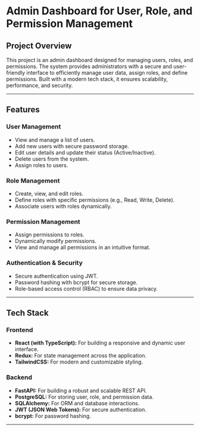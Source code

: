 # Admin Dashboard for User, Role, and Permission Management

## **Project Overview**

This project is an admin dashboard designed for managing users, roles, and permissions. The system provides administrators with a secure and user-friendly interface to efficiently manage user data, assign roles, and define permissions. Built with a modern tech stack, it ensures scalability, performance, and security.

---

## **Features**

### **User Management**
- View and manage a list of users.
- Add new users with secure password storage.
- Edit user details and update their status (Active/Inactive).
- Delete users from the system.
- Assign roles to users.

### **Role Management**
- Create, view, and edit roles.
- Define roles with specific permissions (e.g., Read, Write, Delete).
- Associate users with roles dynamically.

### **Permission Management**
- Assign permissions to roles.
- Dynamically modify permissions.
- View and manage all permissions in an intuitive format.

### **Authentication & Security**
- Secure authentication using JWT.
- Password hashing with bcrypt for secure storage.
- Role-based access control (RBAC) to ensure data privacy.

---

## **Tech Stack**

### **Frontend**
- **React (with TypeScript):** For building a responsive and dynamic user interface.
- **Redux:** For state management across the application.
- **TailwindCSS:** For modern and customizable styling.

### **Backend**
- **FastAPI:** For building a robust and scalable REST API.
- **PostgreSQL:** For storing user, role, and permission data.
- **SQLAlchemy:** For ORM and database interactions.
- **JWT (JSON Web Tokens):** For secure authentication.
- **bcrypt:** For password hashing.

---